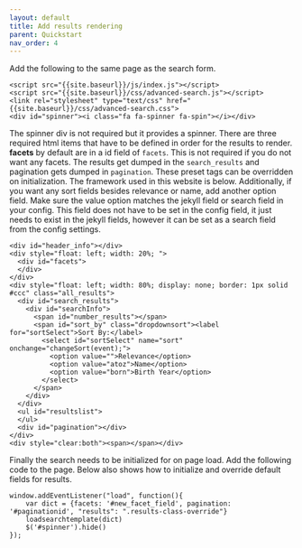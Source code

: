 ```yaml
---
layout: default
title: Add results rendering
parent: Quickstart
nav_order: 4
---
```

Add the following to the same page as the search form.

```
<script src="{{site.baseurl}}/js/index.js"></script>
<script src="{{site.baseurl}}/css/advanced-search.js"></script>
<link rel="stylesheet" type="text/css" href="{{site.baseurl}}/css/advanced-search.css">
<div id="spinner"><i class="fa fa-spinner fa-spin"></i></div>
```

The spinner div is not required but it provides a spinner. There are three required html items that have to be defined in order for the results to render. **facets** by default are in a id field of `facets`. This is not required if you do not want any facets. The results get dumped in the `search_results` and pagination gets dumped in `pagination`. These preset tags can be overridden on initialization. The framework used in this website is below. Additionally, if you want any sort fields besides relevance or name, add another option field. Make sure the value option matches the jekyll field or search field in your config. This field does not have to be set in the config field, it just needs to exist in the jekyll fields, however it can be set as a search field from the config settings.

```
<div id="header_info"></div>
<div style="float: left; width: 20%; ">
  <div id="facets">
  </div>
</div>
<div style="float: left; width: 80%; display: none; border: 1px solid #ccc" class="all_results">
  <div id="search_results">
    <div id="searchInfo">
      <span id="number_results"></span>
      <span id="sort_by" class="dropdownsort"><label for="sortSelect">Sort By:</label>
        <select id="sortSelect" name="sort" onchange="changeSort(event);">
          <option value="">Relevance</option>
          <option value="atoz">Name</option>
          <option value="born">Birth Year</option>
        </select>
      </span>
    </div>
  </div>
  <ul id="resultslist">
  </ul>
  <div id="pagination"></div>
</div>
<div style="clear:both"><span></span></div>
```

Finally the search needs to be initialized for on page load. Add the following code to the page. Below also shows how to initialize and override default fields for results.

```
window.addEventListener("load", function(){
    var dict = {facets: '#new_facet_field', pagination: '#paginationid', "results": ".results-class-override"}
    loadsearchtemplate(dict)
    $('#spinner').hide()
});
```